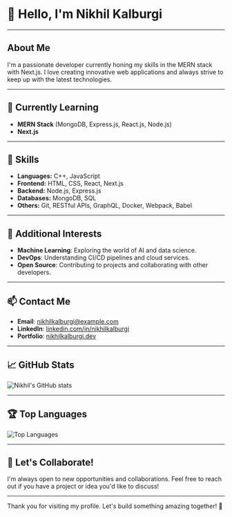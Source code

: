 # 👋 Hello, I'm Nikhil Kalburgi

---

## About Me
I'm a passionate developer currently honing my skills in the MERN stack with Next.js. I love creating innovative web applications and always strive to keep up with the latest technologies.

---

## 🔭 Currently Learning
- **MERN Stack** (MongoDB, Express.js, React.js, Node.js)
- **Next.js**

---

## 💼 Skills
- **Languages:** C++, JavaScript
- **Frontend:** HTML, CSS, React, Next.js
- **Backend:** Node.js, Express.js
- **Databases:** MongoDB, SQL
- **Others:** Git, RESTful APIs, GraphQL, Docker, Webpack, Babel

---

## 🌱 Additional Interests
- **Machine Learning**: Exploring the world of AI and data science.
- **DevOps**: Understanding CI/CD pipelines and cloud services.
- **Open Source**: Contributing to projects and collaborating with other developers.

---

## 📫 Contact Me
- **Email**: [nikhilkalburgi@example.com](mailto:nikhilkalburgi@example.com)
- **LinkedIn**: [linkedin.com/in/nikhilkalburgi](https://www.linkedin.com/in/nikhilkalburgi)
- **Portfolio**: [nikhilkalburgi.dev](https://nikhilkalburgi.dev)

---

## 📈 GitHub Stats
![Nikhil's GitHub stats](https://github-readme-stats.vercel.app/api?username=NikhilKalburgi&show_icons=true&theme=radical)

---

## 🏆 Top Languages
![Top Languages](https://github-readme-stats.vercel.app/api/top-langs/?username=NikhilKalburgi&layout=compact&theme=radical)

---

## 🤝 Let's Collaborate!
I'm always open to new opportunities and collaborations. Feel free to reach out if you have a project or idea you'd like to discuss!

---

Thank you for visiting my profile. Let's build something amazing together! 🚀



<!---
nikhilkalburgi45/nikhilkalburgi45 is a ✨ special ✨ repository because its `README.md` (this file) appears on your GitHub profile.
You can click the Preview link to take a look at your changes.
--->
